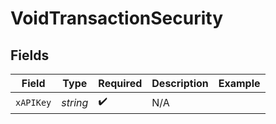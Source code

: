 # VoidTransactionSecurity


## Fields

| Field              | Type               | Required           | Description        | Example            |
| ------------------ | ------------------ | ------------------ | ------------------ | ------------------ |
| `xAPIKey`          | *string*           | :heavy_check_mark: | N/A                |                    |